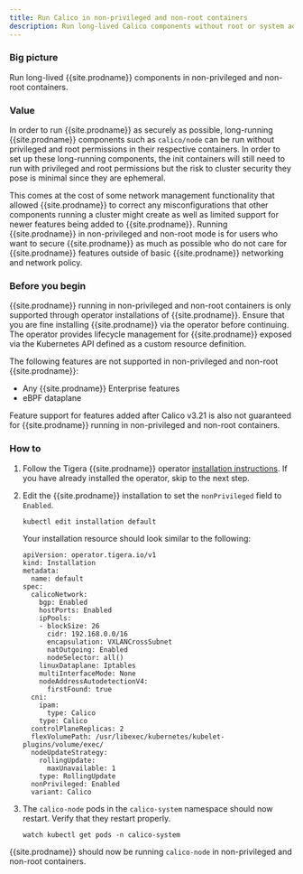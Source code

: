 ```yaml
---
title: Run Calico in non-privileged and non-root containers
description: Run long-lived Calico components without root or system admin privileges.
---
```


### Big picture

Run long-lived {{site.prodname}} components in non-privileged and non-root containers.

### Value

In order to run {{site.prodname}} as securely as possible, long-running {{site.prodname}}
components such as `calico/node` can be run without privileged and root permissions in their
respective containers. In order to set up these long-running components, the init containers
will still need to run with privileged and root permissions but the risk to cluster security
they pose is minimal since they are ephemeral.

This comes at the cost of some network management functionality that allowed {{site.prodname}}
to correct any misconfigurations that other components running a cluster might create as well
as limited support for newer features being added to {{site.prodname}}. Running {{site.prodname}}
in non-privileged and non-root mode is for users who want to secure {{site.prodname}} as much
as possible who do not care for {{site.prodname}} features outside of basic {{site.prodname}}
networking and network policy.

### Before you begin

{{site.prodname}} running in non-privileged and non-root containers is only supported through
operator installations of {{site.prodname}}. Ensure that you are fine installing {{site.prodname}}
via the operator before continuing. The operator provides lifecycle management for {{site.prodname}}
exposed via the Kubernetes API defined as a custom resource definition.

The following features are not supported in non-privileged and non-root {{site.prodname}}:
* Any {{site.prodname}} Enterprise features
* eBPF dataplane

Feature support for features added after Calico v3.21 is also not guaranteed for {{site.prodname}}
running in non-privileged and non-root containers.

### How to

1. Follow the Tigera {{site.prodname}} operator [installation instructions](../getting-started/kuberneetes/quickstart).
   If you have already installed the operator, skip to the next step.

1. Edit the {{site.prodname}} installation to set the `nonPrivileged` field to `Enabled`.
   ```
   kubectl edit installation default
   ```
   Your installation resource should look similar to the following:
   ```
   apiVersion: operator.tigera.io/v1
   kind: Installation
   metadata:
     name: default
   spec:
     calicoNetwork:
       bgp: Enabled
       hostPorts: Enabled
       ipPools:
       - blockSize: 26
         cidr: 192.168.0.0/16
         encapsulation: VXLANCrossSubnet
         natOutgoing: Enabled
         nodeSelector: all()
       linuxDataplane: Iptables
       multiInterfaceMode: None
       nodeAddressAutodetectionV4:
         firstFound: true
     cni:
       ipam:
         type: Calico
       type: Calico
     controlPlaneReplicas: 2
     flexVolumePath: /usr/libexec/kubernetes/kubelet-plugins/volume/exec/
     nodeUpdateStrategy:
       rollingUpdate:
         maxUnavailable: 1
       type: RollingUpdate
     nonPrivileged: Enabled
     variant: Calico
   ```

1. The `calico-node` pods in the `calico-system` namespace should now restart. Verify that they restart properly.
   ```
   watch kubectl get pods -n calico-system
   ```

{{site.prodname}} should now be running `calico-node` in non-privileged and non-root containers.
